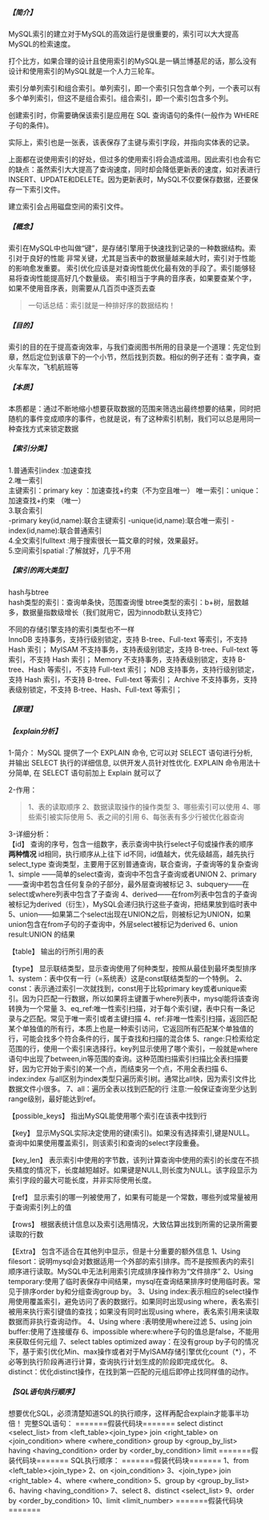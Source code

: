 ##### 【简介】
MySQL索引的建立对于MySQL的高效运行是很重要的，索引可以大大提高MySQL的检索速度。

打个比方，如果合理的设计且使用索引的MySQL是一辆兰博基尼的话，那么没有设计和使用索引的MySQL就是一个人力三轮车。

索引分单列索引和组合索引。单列索引，即一个索引只包含单个列，一个表可以有多个单列索引，但这不是组合索引。组合索引，即一个索引包含多个列。

创建索引时，你需要确保该索引是应用在	SQL 查询语句的条件(一般作为 WHERE 子句的条件)。

实际上，索引也是一张表，该表保存了主键与索引字段，并指向实体表的记录。

上面都在说使用索引的好处，但过多的使用索引将会造成滥用。因此索引也会有它的缺点：虽然索引大大提高了查询速度，同时却会降低更新表的速度，如对表进行INSERT、UPDATE和DELETE。因为更新表时，MySQL不仅要保存数据，还要保存一下索引文件。

建立索引会占用磁盘空间的索引文件。

##### 【概念】
索引在MySQL中也叫做“键”，是存储引擎用于快速找到记录的一种数据结构。索引对于良好的性能
   非常关键，尤其是当表中的数据量越来越大时，索引对于性能的影响愈发重要。
   索引优化应该是对查询性能优化最有效的手段了。索引能够轻易将查询性能提高好几个数量级。
   索引相当于字典的音序表，如果要查某个字，如果不使用音序表，则需要从几百页中逐页去查
>一句话总结：索引就是一种排好序的数据结构！ 

##### 【目的】
索引的目的在于提高查询效率，与我们查阅图书所用的目录是一个道理：先定位到章，然后定位到该章下的一个小节，然后找到页数。相似的例子还有：查字典，查火车车次，飞机航班等

##### 【本质】
本质都是：通过不断地缩小想要获取数据的范围来筛选出最终想要的结果，同时把随机的事件变成顺序的事件，也就是说，有了这种索引机制，我们可以总是用同一种查找方式来锁定数据

##### 【索引分类】
1.普通索引index :加速查找  
2.唯一索引   
    主键索引：primary key ：加速查找+约束（不为空且唯一）
    唯一索引：unique：加速查找+约束 （唯一）  
3.联合索引  
    -primary key(id,name):联合主键索引
    -unique(id,name):联合唯一索引
    -index(id,name):联合普通索引  
4.全文索引fulltext :用于搜索很长一篇文章的时候，效果最好。  
5.空间索引spatial :了解就好，几乎不用

##### 【索引的两大类型】
 hash与btree  
 hash类型的索引：查询单条快，范围查询慢
 btree类型的索引：b+树，层数越多，数据量指数级增长（我们就用它，因为innodb默认支持它）
   
 不同的存储引擎支持的索引类型也不一样    
 InnoDB 支持事务，支持行级别锁定，支持 B-tree、Full-text 等索引，不支持 Hash 索引；
 MyISAM 不支持事务，支持表级别锁定，支持 B-tree、Full-text 等索引，不支持 Hash 索引；
 Memory 不支持事务，支持表级别锁定，支持 B-tree、Hash 等索引，不支持 Full-text 索引；
 NDB 支持事务，支持行级别锁定，支持 Hash 索引，不支持 B-tree、Full-text 等索引；
 Archive 不支持事务，支持表级别锁定，不支持 B-tree、Hash、Full-text 等索引；       
 
 
 ##### 【原理】
 
 ##### 【explain分析】
1-简介：
    MySQL 提供了一个 EXPLAIN 命令, 它可以对 SELECT 语句进行分析, 并输出 SELECT 执行的详细信息, 以供开发人员针对性优化.
EXPLAIN 命令用法十分简单, 在 SELECT 语句前加上 Explain 就可以了
    
2-作用：
  >1、表的读取顺序 
  >2、数据读取操作的操作类型 
  >3、哪些索引可以使用 
  >4、哪些索引被实际使用 
  >5、表之间的引用 
  >6、每张表有多少行被优化器查询
    
3-详细分析：    
【id】	查询的序号，包含一组数字，表示查询中执行select子句或操作表的顺序
**两种情况**
id相同，执行顺序从上往下
id不同，id值越大，优先级越高，越先执行
select_type	查询类型，主要用于区别普通查询，联合查询，子查询等的复杂查询
1、simple ——简单的select查询，查询中不包含子查询或者UNION
2、primary ——查询中若包含任何复杂的子部分，最外层查询被标记
3、subquery——在select或where列表中包含了子查询
4、derived——在from列表中包含的子查询被标记为derived（衍生），MySQL会递归执行这些子查询，把结果放到临时表中
5、union——如果第二个select出现在UNION之后，则被标记为UNION，如果union包含在from子句的子查询中，外层select被标记为derived
6、union result:UNION 的结果

【table】	输出的行所引用的表

【type】	显示联结类型，显示查询使用了何种类型，按照从最佳到最坏类型排序
1、system：表中仅有一行（=系统表）这是const联结类型的一个特例。
2、const：表示通过索引一次就找到，const用于比较primary key或者unique索引。因为只匹配一行数据，所以如果将主键置于where列表中，mysql能将该查询转换为一个常量
3、eq_ref:唯一性索引扫描，对于每个索引键，表中只有一条记录与之匹配。常见于唯一索引或者主键扫描
4、ref:非唯一性索引扫描，返回匹配某个单独值的所有行，本质上也是一种索引访问，它返回所有匹配某个单独值的行，可能会找多个符合条件的行，属于查找和扫描的混合体
5、range:只检索给定范围的行，使用一个索引来选择行。key列显示使用了哪个索引，一般就是where语句中出现了between,in等范围的查询。这种范围扫描索引扫描比全表扫描要好，因为它开始于索引的某一个点，而结束另一个点，不用全表扫描
6、index:index 与all区别为index类型只遍历索引树。通常比all快，因为索引文件比数据文件小很多。
7、all：遍历全表以找到匹配的行
注意:一般保证查询至少达到range级别，最好能达到ref。

【possible_keys】	指出MySQL能使用哪个索引在该表中找到行

【key】	显示MySQL实际决定使用的键(索引)。如果没有选择索引,键是NULL。查询中如果使用覆盖索引，则该索引和查询的select字段重叠。

【key_len】	表示索引中使用的字节数，该列计算查询中使用的索引的长度在不损失精度的情况下，长度越短越好。如果键是NULL,则长度为NULL。该字段显示为索引字段的最大可能长度，并非实际使用长度。

【ref】	显示索引的哪一列被使用了，如果有可能是一个常数，哪些列或常量被用于查询索引列上的值

【rows】	根据表统计信息以及索引选用情况，大致估算出找到所需的记录所需要读取的行数

【Extra】	包含不适合在其他列中显示，但是十分重要的额外信息
1、Using filesort：说明mysql会对数据适用一个外部的索引排序。而不是按照表内的索引顺序进行读取。MySQL中无法利用索引完成排序操作称为“文件排序”
2、Using temporary:使用了临时表保存中间结果，mysql在查询结果排序时使用临时表。常见于排序order by和分组查询group by。
3、Using index:表示相应的select操作用使用覆盖索引，避免访问了表的数据行。如果同时出现using where，表名索引被用来执行索引键值的查找；如果没有同时出现using where，表名索引用来读取数据而非执行查询动作。
4、Using where :表明使用where过滤
5、using join buffer:使用了连接缓存
6、impossible where:where子句的值总是false，不能用来获取任何元组
7、select tables optimized away：在没有group by子句的情况下，基于索引优化Min、max操作或者对于MyISAM存储引擎优化count（*），不必等到执行阶段再进行计算，查询执行计划生成的阶段即完成优化。
8、distinct：优化distinct操作，在找到第一匹配的元组后即停止找同样值的动作。

##### 【SQL语句执行顺序】
想要优化SQL，必须清楚知道SQL的执行顺序，这样再配合explain才能事半功倍！
完整SQL语句：
=======假装代码块=======
select distinct 
        <select_list>
from
    <left_table><join_type>
join <right_table> on <join_condition>
where
    <where_condition>
group by
    <group_by_list>
having
    <having_condition>
order by
    <order_by_condition>
limit <limit number>
=======假装代码块=======
SQL执行顺序：
=======假装代码块=======
1、from <left_table><join_type>
2、on <join_condition>
3、<join_type> join <right_table>
4、where <where_condition>
5、group by <group_by_list>
6、having <having_condition>
7、select
8、distinct <select_list>
9、order by <order_by_condition>
10、limit <limit_number>
=======假装代码块=======
